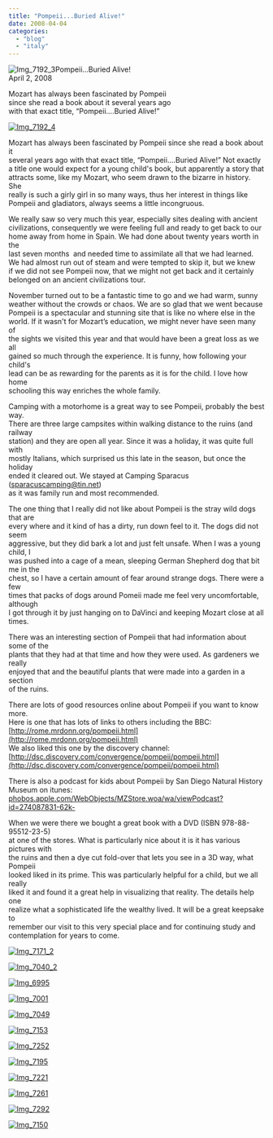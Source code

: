 ```yaml
---
title: "Pompeii...Buried Alive!"
date: 2008-04-04
categories: 
  - "blog"
  - "italy"
---
```


![Img_7192_3](https://pub-ac94b3f306b24c0dba4238943c97f2e1.r2.dev/soultravelers3/images/2008/04/04/img_7192_3.png "Img_7192_3")Pompeii...Buried Alive!  
April 2, 2008

Mozart has always been fascinated by Pompeii  
since she read a book about it several years ago  
with that exact title, “Pompeii....Buried Alive!”

<!--more-->

[![Img_7192_4](https://pub-ac94b3f306b24c0dba4238943c97f2e1.r2.dev/soultravelers3/images/2008/04/04/img_7192_4.png "Img_7192_4")](https://pub-ac94b3f306b24c0dba4238943c97f2e1.r2.dev/photos/uncategorized/2008/04/04/img_7192_4.png)

Mozart has always been fascinated by Pompeii since she read a book about it  
several years ago with that exact title, “Pompeii....Buried Alive!” Not exactly  
a title one would expect for a young child's book, but apparently a story that  
attracts some, like my Mozart, who seem drawn to the bizarre in history. She  
really is such a girly girl in so many ways, thus her interest in things like  
Pompeii and gladiators, always seems a little incongruous.

We really saw so very much this year, especially sites dealing with ancient  
civilizations, consequently we were feeling full and ready to get back to our  
home away from home in Spain. We had done about twenty years worth in the  
last seven months  and needed time to assimilate all that we had learned.  
We had almost run out of steam and were tempted to skip it, but we knew  
if we did not see Pompeii now, that we might not get back and it certainly  
belonged on an ancient civilizations tour.

November turned out to be a fantastic time to go and we had warm, sunny  
weather without the crowds or chaos. We are so glad that we went because  
Pompeii is a spectacular and stunning site that is like no where else in the  
world. If it wasn't for Mozart’s education, we might never have seen many of  
the sights we visited this year and that would have been a great loss as we all  
gained so much through the experience. It is funny, how following your child's  
lead can be as rewarding for the parents as it is for the child. I love how home  
schooling this way enriches the whole family.

Camping with a motorhome is a great way to see Pompeii, probably the best way.  
There are three large campsites within walking distance to the ruins (and railway  
station) and they are open all year. Since it was a holiday, it was quite full with  
mostly Italians, which surprised us this late in the season, but once the holiday  
ended it cleared out. We stayed at Camping Sparacus (sparacuscamping@tin.net)  
as it was family run and most recommended.

The one thing that I really did not like about Pompeii is the stray wild dogs that are  
every where and it kind of has a dirty, run down feel to it. The dogs did not seem  
aggressive, but they did bark a lot and just felt unsafe. When I was a young child, I  
was pushed into a cage of a mean, sleeping German Shepherd dog that bit me in the  
chest, so I have a certain amount of fear around strange dogs. There were a few  
times that packs of dogs around Pomeii made me feel very uncomfortable, although  
I got through it by just hanging on to DaVinci and keeping Mozart close at all times.

There was an interesting section of Pompeii that had information about some of the  
plants that they had at that time and how they were used. As gardeners we really  
enjoyed that and the beautiful plants that were made into a garden in a section  
of the ruins.

There are lots of good resources online about Pompeii if you want to know more.  
Here is one that has lots of links to others including the BBC:  
[http://rome.mrdonn.org/pompeii.html](http://rome.mrdonn.org/pompeii.html)  
We also liked this one by the discovery channel:  
[http://dsc.discovery.com/convergence/pompeii/pompeii.html](http://dsc.discovery.com/convergence/pompeii/pompeii.html)

There is also a podcast for kids about Pompeii by San Diego Natural History  
Museum on itunes:  
[phobos.apple.com/WebObjects/MZStore.woa/wa/viewPodcast?id=274087831-62k-](phobos.apple.com/WebObjects/MZStore.woa/wa/viewPodcast?id=274087831-62k-)

When we were there we bought a great book with a DVD (ISBN 978-88-95512-23-5)  
at one of the stores. What is particularly nice about it is it has various pictures with  
the ruins and then a dye cut fold-over that lets you see in a 3D way, what Pompeii  
looked liked in its prime. This was particularly helpful for a child, but we all really  
liked it and found it a great help in visualizing that reality. The details help one  
realize what a sophisticated life the wealthy lived. It will be a great keepsake to  
remember our visit to this very special place and for continuing study and  
contemplation for years to come.

[![Img_7171_2](https://pub-ac94b3f306b24c0dba4238943c97f2e1.r2.dev/soultravelers3/images/2008/04/04/img_7171_2.png "Img_7171_2")](https://pub-ac94b3f306b24c0dba4238943c97f2e1.r2.dev/photos/uncategorized/2008/04/04/img_7171_2.png)

[![Img_7040_2](https://pub-ac94b3f306b24c0dba4238943c97f2e1.r2.dev/soultravelers3/images/2008/04/04/img_7040_2.png "Img_7040_2")](https://pub-ac94b3f306b24c0dba4238943c97f2e1.r2.dev/photos/uncategorized/2008/04/04/img_7040_2.png)

[![Img_6995](https://pub-ac94b3f306b24c0dba4238943c97f2e1.r2.dev/soultravelers3/images/2008/04/04/img_6995.png "Img_6995")](https://pub-ac94b3f306b24c0dba4238943c97f2e1.r2.dev/photos/uncategorized/2008/04/04/img_6995.png)

[![Img_7001](https://pub-ac94b3f306b24c0dba4238943c97f2e1.r2.dev/soultravelers3/images/2008/04/04/img_7001.png "Img_7001")](https://pub-ac94b3f306b24c0dba4238943c97f2e1.r2.dev/photos/uncategorized/2008/04/04/img_7001.png)

[![Img_7049](https://pub-ac94b3f306b24c0dba4238943c97f2e1.r2.dev/soultravelers3/images/2008/04/04/img_7049.png "Img_7049")](https://pub-ac94b3f306b24c0dba4238943c97f2e1.r2.dev/photos/uncategorized/2008/04/04/img_7049.png)

[![Img_7153](https://pub-ac94b3f306b24c0dba4238943c97f2e1.r2.dev/soultravelers3/images/2008/04/04/img_7153.png "Img_7153")](https://pub-ac94b3f306b24c0dba4238943c97f2e1.r2.dev/photos/uncategorized/2008/04/04/img_7153.png)

[![Img_7252](https://pub-ac94b3f306b24c0dba4238943c97f2e1.r2.dev/soultravelers3/images/2008/04/04/img_7252.png "Img_7252")](https://pub-ac94b3f306b24c0dba4238943c97f2e1.r2.dev/photos/uncategorized/2008/04/04/img_7252.png)

[![Img_7195](https://pub-ac94b3f306b24c0dba4238943c97f2e1.r2.dev/soultravelers3/images/2008/04/04/img_7195.png "Img_7195")](https://pub-ac94b3f306b24c0dba4238943c97f2e1.r2.dev/photos/uncategorized/2008/04/04/img_7195.png)

[![Img_7221](https://pub-ac94b3f306b24c0dba4238943c97f2e1.r2.dev/soultravelers3/images/2008/04/04/img_7221.png "Img_7221")](https://pub-ac94b3f306b24c0dba4238943c97f2e1.r2.dev/photos/uncategorized/2008/04/04/img_7221.png)

[![Img_7261](https://pub-ac94b3f306b24c0dba4238943c97f2e1.r2.dev/soultravelers3/images/2008/04/04/img_7261.png "Img_7261")](https://pub-ac94b3f306b24c0dba4238943c97f2e1.r2.dev/photos/uncategorized/2008/04/04/img_7261.png)

  

[![Img_7292](https://pub-ac94b3f306b24c0dba4238943c97f2e1.r2.dev/soultravelers3/images/2008/04/04/img_7292.png "Img_7292")](https://pub-ac94b3f306b24c0dba4238943c97f2e1.r2.dev/photos/uncategorized/2008/04/04/img_7292.png)

[![Img_7150](https://pub-ac94b3f306b24c0dba4238943c97f2e1.r2.dev/soultravelers3/images/2008/04/04/img_7150.png "Img_7150")](https://pub-ac94b3f306b24c0dba4238943c97f2e1.r2.dev/photos/uncategorized/2008/04/04/img_7150.png)
